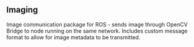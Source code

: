 ## Imaging

Image communication package for ROS - sends image through OpenCV Bridge to node running on the same network.
Includes custom message format to allow for image metadata to be transmitted.
